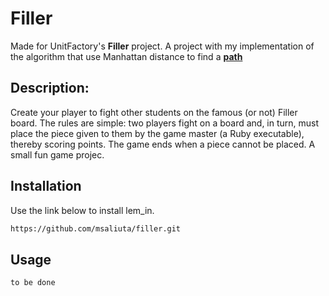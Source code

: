 # Filler 

Made for UnitFactory's <b>Filler</b> project. A project with my implementation of the algorithm that use Manhattan distance to find a <a href="https://en.wikipedia.org/wiki/Taxicab_geometry"><b>path</b></a>

## Description:

Create your player to fight other students on the famous (or not) Filler board. The rules are simple: two players fight on a board and, in turn, must place the piece given to them by the game master (a Ruby executable), thereby scoring points. The game ends when a piece cannot be placed. A small fun game projec.

## Installation

Use the link below to install lem_in.

```bash
https://github.com/msaliuta/filler.git
```

## Usage

 ```
to be done
 ```
